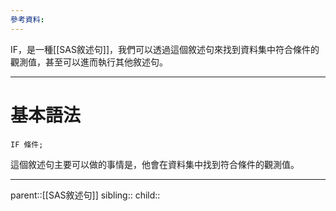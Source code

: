 ```yaml
---
參考資料:
---
```

IF，是一種[[SAS敘述句]]，我們可以透過這個敘述句來找到資料集中符合條件的觀測值，甚至可以進而執行其他敘述句。
- - -
# 基本語法
```SAS
IF 條件;
```
這個敘述句主要可以做的事情是，他會在資料集中找到符合條件的觀測值。
- - -
parent::[[SAS敘述句]]
sibling::
child::